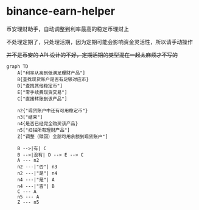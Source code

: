 # binance-earn-helper
币安理财助手，自动调整到利率最高的稳定币理财上

不处理定期了，只处理活期，因为定期可能会影响资金灵活性，所以请手动操作

~~并不是币安的 API 设计的不好，定期活期的类型混在一起太麻烦才不写的~~

```mermaid
graph TD
    A["利率从高到低满足理财产品"]
    B{查找现货账户是否有足够对应币}
    D["查找其他稳定币"]
    E["零手续费现货交易"]
    C["直接转账到该产品"]
    
    n2{"现货账户中还有可用稳定币"}
    n3["结束"]
    n4{是否已经完全购买该产品}
    n5["扫描所有理财产品"]
    Z["调整（赎回）全部可用余额到现货账户"]

    B -->|有| C
    B -->|没有| D --> E --> C
    A --- n2
    n2 ---|"否"| n3
    n2 ---|"是"| n4
    n4 ---|"是"| A
    n4 ---|"否"| B
    C --- A
	n5 --- A
	Z --- n5
```
